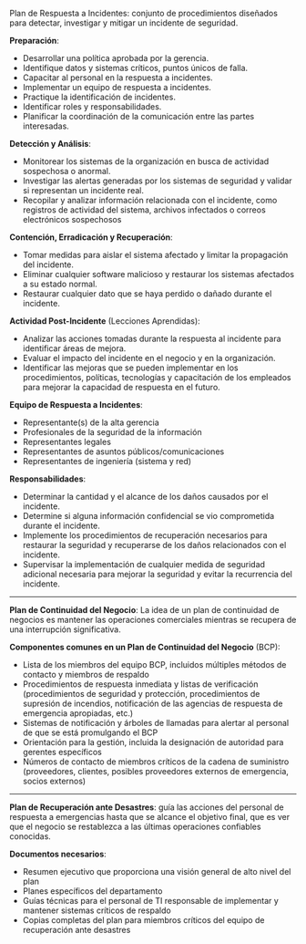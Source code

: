 Plan de Respuesta a Incidentes: conjunto de procedimientos diseñados para detectar, investigar y mitigar un incidente de seguridad.

**Preparación**:

- Desarrollar una política aprobada por la gerencia.
- Identifique datos y sistemas críticos, puntos únicos de falla.
- Capacitar al personal en la respuesta a incidentes.
- Implementar un equipo de respuesta a incidentes. 
- Practique la identificación de incidentes. 
- Identificar roles y responsabilidades.
- Planificar la coordinación de la comunicación entre las partes interesadas.

**Detección y Análisis**:

- Monitorear los sistemas de la organización en busca de actividad sospechosa o anormal.
- Investigar las alertas generadas por los sistemas de seguridad y validar si representan un incidente real.
- Recopilar y analizar información relacionada con el incidente, como registros de actividad del sistema, archivos infectados o correos electrónicos sospechosos

**Contención, Erradicación y Recuperación**:

- Tomar medidas para aislar el sistema afectado y limitar la propagación del incidente.
- Eliminar cualquier software malicioso y restaurar los sistemas afectados a su estado normal.
- Restaurar cualquier dato que se haya perdido o dañado durante el incidente.

**Actividad Post-Incidente** (Lecciones Aprendidas):

- Analizar las acciones tomadas durante la respuesta al incidente para identificar áreas de mejora.
- Evaluar el impacto del incidente en el negocio y en la organización.
- Identificar las mejoras que se pueden implementar en los procedimientos, políticas, tecnologías y capacitación de los empleados para mejorar la capacidad de respuesta en el futuro.

**Equipo de Respuesta a Incidentes**:

-   Representante(s) de la alta gerencia
-   Profesionales de la seguridad de la información
-   Representantes legales
-   Representantes de asuntos públicos/comunicaciones
-   Representantes de ingeniería (sistema y red)

**Responsabilidades**:

- Determinar la cantidad y el alcance de los daños causados por el incidente.
- Determine si alguna información confidencial se vio comprometida durante el incidente.
- Implemente los procedimientos de recuperación necesarios para restaurar la seguridad y recuperarse de los daños relacionados con el incidente.
- Supervisar la implementación de cualquier medida de seguridad adicional necesaria para mejorar la seguridad y evitar la recurrencia del incidente.

---

**Plan de Continuidad del Negocio**: La idea de un plan de continuidad de negocios es mantener las operaciones comerciales mientras se recupera de una interrupción significativa.

**Componentes comunes en un Plan de Continuidad del Negocio** (BCP):

- Lista de los miembros del equipo BCP, incluidos múltiples métodos de contacto y miembros de respaldo
- Procedimientos de respuesta inmediata y listas de verificación (procedimientos de seguridad y protección, procedimientos de supresión de incendios, notificación de las agencias de respuesta de emergencia apropiadas, etc.)
- Sistemas de notificación y árboles de llamadas para alertar al personal de que se está promulgando el BCP
- Orientación para la gestión, incluida la designación de autoridad para gerentes específicos
- Números de contacto de miembros críticos de la cadena de suministro (proveedores, clientes, posibles proveedores externos de emergencia, socios externos)

---
**Plan de Recuperación ante Desastres**: guía las acciones del personal de respuesta a emergencias hasta que se alcance el objetivo final, que es ver que el negocio se restablezca a las últimas operaciones confiables conocidas.

**Documentos necesarios**:

- Resumen ejecutivo que proporciona una visión general de alto nivel del plan
- Planes específicos del departamento
- Guías técnicas para el personal de TI responsable de implementar y mantener sistemas críticos de respaldo
- Copias completas del plan para miembros críticos del equipo de recuperación ante desastres